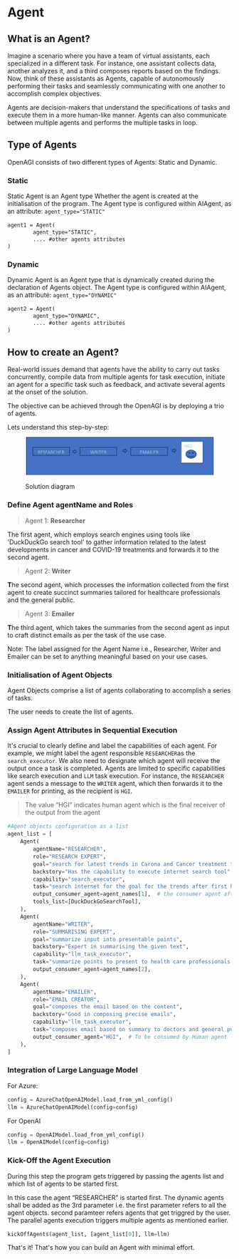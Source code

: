 # Agent

## What is an Agent?

Imagine a scenario where you have a team of virtual assistants, each specialized in a different task. For instance, one assistant collects data, another analyzes it, and a third composes reports based on the findings. Now, think of these assistants as Agents, capable of autonomously performing their tasks and seamlessly communicating with one another to accomplish complex objectives.

Agents are decision-makers that understand the specifications of tasks and execute them in a more human-like manner. Agents can also communicate between multiple agents and performs the multiple tasks in loop.

## Type of Agents

OpenAGI consists of two different types of Agents: Static and Dynamic.

### Static

Static Agent is an Agent type Whether the agent is created at the initialisation of the program. The Agent type is configured within AIAgent, as an attribute: `agent_type="STATIC"`

```
agent1 = Agent(
        agent_type="STATIC",
        .... #other agents attributes
)
```

### Dynamic

Dynamic Agent is an Agent type that is dynamically created during the declaration of Agents object. The Agent type is configured within AIAgent, as an attribute: `agent_type="DYNAMIC"`

```
agent2 = Agent(
        agent_type="DYNAMIC",
        .... #other agents attributes
)
```

## How to create an Agent?

Real-world issues demand that agents have the ability to carry out tasks concurrently, compile data from multiple agents for task execution, initiate an agent for a specific task such as feedback, and activate several agents at the onset of the solution.

The objective can be achieved through the OpenAGI is by deploying a trio of agents.

Lets understand this step-by-step:

<figure><img src="../.gitbook/assets/image (27).png" alt=""><figcaption><p>Solution diagram</p></figcaption></figure>

### Define Agent agentName and Roles

> Agent 1: **Researcher**

The first agent, which employs search engines using tools like 'DuckDuckGo search tool' to gather information related to the latest developments in cancer and COVID-19 treatments and forwards it to the second agent.

> Agent 2: **Writer**

**T**he second agent, which processes the information collected from the first agent to create succinct summaries tailored for healthcare professionals and the general public.

> Agent 3: **Emailer**

**T**he third agent, which takes the summaries from the second agent as input to craft distinct emails as per the task of the use case.

Note: The label assigned for the Agent Name i.e., Researcher, Writer and Emailer can be set to anything meaningful based on your use cases.

### Initialisation of Agent Objects

Agent Objects comprise a list of agents collaborating to accomplish a series of tasks.

The user needs to create the list of agents.

### Assign Agent Attributes in Sequential Execution

It's crucial to clearly define and label the capabilities of each agent. For example, we might label the agent responsible `RESEARCHER`as the `search_executor`. We also need to designate which agent will receive the output once a task is completed. Agents are limited to specific capabilities like search execution and `LLM` task execution. For instance, the `RESEARCHER` agent sends a message to the `WRITER` agent, which then forwards it to the `EMAILER` for printing, as the recipient is `HGI`.

> The value “HGI” indicates human agent which is the final receiver of the output from the agent

```python
#Agent objects configuration as a list
agent_list = [
    Agent(
        agentName="RESEARCHER",
        role="RESEARCH EXPERT",
        goal="search for latest trends in Carona and Cancer treatment that includes medicines, physical exercises, overall management and prevention aspects",
        backstory="Has the capability to execute internet search tool",
        capability="search_executor",
        task="search internet for the goal for the trends after first half of 2023",
        output_consumer_agent=agent_names[1],  # the consumer agent after executing task
        tools_list=[DuckDuckGoSearchTool],
    ),
    Agent(
        agentName="WRITER",
        role="SUMMARISING EXPERT",
        goal="summarize input into presentable points",
        backstory="Expert in summarising the given text",
        capability="llm_task_executor",
        task="summarize points to present to health care professionals and general public separately",
        output_consumer_agent=agent_names[2],
    ),
    Agent(
        agentName="EMAILER",
        role="EMAIL CREATOR",
        goal="composes the email based on the content",
        backstory="Good in composing precise emails",
        capability="llm_task_executor",
        task="composes email based on summary to doctors and general public separately into a file with subject-summary and details",
        output_consumer_agent="HGI",  # To be consumed by Human agent - output will be printed
    ),
]
```

### Integration of Large Language Model

For Azure:

```python
config = AzureChatOpenAIModel.load_from_yml_config()
llm = AzureChatOpenAIModel(config=config)
```

For OpenAI

```python
config = OpenAIModel.load_from_yml_config()
llm = OpenAIModel(config=config)
```

### Kick-Off the Agent Execution

During this step the program gets triggered by passing the agents list and which list of agents to be started first.

In this case the agent “RESEARCHER” is started first. The dynamic agents shall be added as the 3rd parameter i.e. the first parameter refers to all the agent objects. second paramteer refers agents that get triggred by the user. The parallel agents execution triggers multiple agents as mentioned earlier.

```python
kickOffAgents(agent_list, [agent_list[0]], llm=llm)
```

That's it! That's how you can build an Agent with minimal effort.
